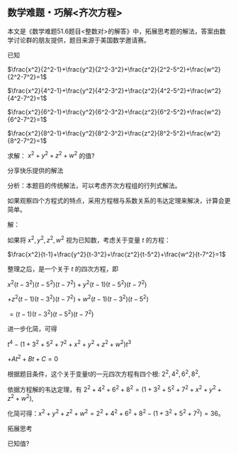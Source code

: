 ## 数学难题・巧解<齐次方程>

本文是《数学难题51.6题目<整数对>的解答》中，拓展思考题的解法，答案由数学讨论群的朋友提供，题目来源于美国数学邀请赛。

已知

$\frac{x^2}{2^2-1}+\frac{y^2}{2^2-3^2}+\frac{z^2}{2^2-5^2}+\frac{w^2}{2^2-7^2}=1$

$\frac{x^2}{4^2-1}+\frac{y^2}{4^2-3^2}+\frac{z^2}{4^2-5^2}+\frac{w^2}{4^2-7^2}=1$

$\frac{x^2}{6^2-1}+\frac{y^2}{6^2-3^2}+\frac{z^2}{6^2-5^2}+\frac{w^2}{6^2-7^2}=1$

$\frac{x^2}{8^2-1}+\frac{y^2}{8^2-3^2}+\frac{z^2}{8^2-5^2}+\frac{w^2}{8^2-7^2}=1$

求解： $x^2+y^2+z^2+w^2$ 的值?


分享快乐提供的解法

分析：本题目的传统解法，可以考虑齐次方程组的行列式解法。

如果观察四个方程式的特点，采用方程根与系数关系的韦达定理来解决，计算会更简单。

解：

如果将 $x^2,y^2,z^2,w^2$ 视为已知数，考虑关于变量 $t$ 的方程：

$\frac{x^2}{t-1}+\frac{y^2}{t-3^2}+\frac{z^2}{t-5^2}+\frac{w^2}{t-7^2}=1$

整理之后，是一个关于 $t$ 的四次方程，即

$x^2(t-3^2)(t-5^2)(t-7^2)+y^2(t-1)(t-5^2)(t-7^2)$

$+z^2(t-1)(t-3^2)(t-7^2)+w^2(t-1)(t-3^2)(t-5^2)$

$=(t-1)(t-3^2)(t-5^2)(t-7^2)$

进一步化简，可得

$t^4-(1+3^2+5^2+7^2+x^2+y^2+z^2+w^2)t^3$

$+At^2+Bt+C=0$

根据题目条件，这个关于变量t的一元四次方程有四个根: $2^2,4^2,6^2,8^2,$

依据方程解的韦达定理，有 $2^2+4^2+6^2+8^2=(1+3^2+5^2+7^2+x^2+y^2+z^2+w^2),$

化简可得：$x^2+y^2+z^2+w^2=2^2+4^2+6^2+8^2-(1+3^2+5^2+7^2)=36。$

拓展思考

已知值?
